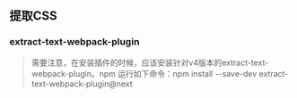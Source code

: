 
## 提取CSS
### extract-text-webpack-plugin
>需要注意，在安装插件的时候，应该安装针对v4版本的extract-text-webpack-plugin。npm 运行如下命令：npm install --save-dev extract-text-webpack-plugin@next